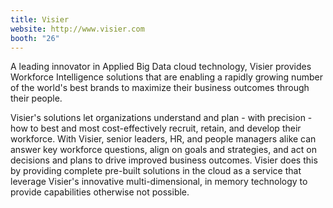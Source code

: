 ```yaml
---
title: Visier
website: http://www.visier.com
booth: "26"
---
```


A leading innovator in Applied Big Data cloud technology, Visier provides Workforce Intelligence solutions that are enabling a rapidly growing number of the world's best brands to maximize their business outcomes through their people.

Visier's solutions let organizations understand and plan - with precision - how to best and most cost-effectively recruit, retain, and develop their workforce. With Visier, senior leaders, HR, and people managers alike can answer key workforce questions, align on goals and strategies, and act on decisions and plans to drive improved business outcomes. Visier does this by providing complete pre-built solutions in the cloud as a service that leverage Visier's innovative multi-dimensional, in memory technology to provide capabilities otherwise not possible.
